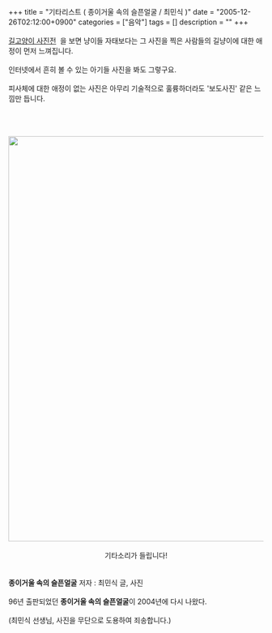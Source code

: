 +++
title = "기타리스트 ( 종이거울 속의 슬픈얼굴 / 최민식 )"
date = "2005-12-26T02:12:00+0900"
categories = ["음악"]
tags = []
description = ""
+++
<span class="copyright_entry" style="display:block;" title="기타리스트 ( 종이거울 속의 슬픈얼굴 / 최민식 )@@**@@http://shed.egloos.com/1215571"></span>
<br>
<a href="http://blog.daum.net/forestcat">길고양이 사진전</a>&nbsp; 을 보면 냥이들 자태보다는 그 사진을 찍은 사람들의 길냥이에 대한 애정이 먼저 느껴집니다.
<span style="text-decoration: underline;"></span>
<br>
<br>인터넷에서 흔히 볼 수 있는 아기들 사진을 봐도 그렇구요.
<br>
<br>피사체에 대한 애정이 없는 사진은 아무리 기술적으로 훌륭하더라도 '보도사진' 같은 느낌만 듭니다. 
<br>
<br>
<br>
<br>
<div align="center">
 <div style="text-align:center">
  <img class="image_mid" border="0" onmouseover="this.style.cursor='pointer'" alt="" src="/attachment/1215571_1.jpg" width="600" height="800" onclick="Control.Modal.openDialog(this, event, 'http://pds4.egloos.com/pds/200702/19/82/a0003782_11024529.jpg', 1122, 1496);">
 </div>
 <br> 
</div>
<div align="center">
 기타소리가 들립니다!
</div>
<div align="center">
 &nbsp;&nbsp;
 <br>
</div>
<br>
<strong>종이거울 속의 슬픈얼굴</strong> 저자 : 최민식 글, 사진 
<br>
<br>96년 출판되었던 
<strong>종이거울 속의 슬픈얼굴</strong>이 2004년에 다시 나왔다.
<br>
<br>(최민식 선생님, 사진을 무단으로 도용하여 죄송합니다.) 
<!--
       <rdf:RDF xmlns:rdf="http://www.w3.org/1999/02/22-rdf-syntax-ns#"
		    xmlns:dc="http://purl.org/dc/elements/1.1/"
		    xmlns:trackback="http://madskills.com/public/xml/rss/module/trackback/">
       <rdf:Description
	        rdf:about="http://shed.egloos.com/1215571"
	        dc:identifier="http://shed.egloos.com/1215571"
	        dc:title="기타리스트 ( 종이거울 속의 슬픈얼굴 / 최민식 )"
	        trackback:ping="http://shed.egloos.com/tb/1215571"/>
       </rdf:RDF>
       -->

<ul></ul>